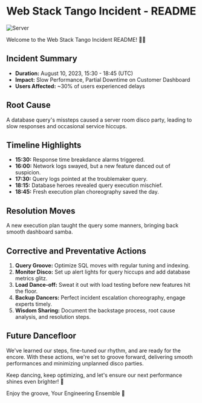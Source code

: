# Web Stack Tango Incident - README
![Server](https://github.com/DenzelBraxton/alx-system_engineering-devops/assets/99493584/36d052a0-641c-4a1d-a8d1-c833153788fb)

Welcome to the Web Stack Tango Incident README! 🕺💃

## Incident Summary
- **Duration:** August 10, 2023, 15:30 - 18:45 (UTC)
- **Impact:** Slow Performance, Partial Downtime on Customer Dashboard
- **Users Affected:** ~30% of users experienced delays

## Root Cause
A database query's missteps caused a server room disco party, leading to slow responses and occasional service hiccups.

## Timeline Highlights
- **15:30:** Response time breakdance alarms triggered.
- **16:00:** Network logs swayed, but a new feature danced out of suspicion.
- **17:30:** Query logs pointed at the troublemaker query.
- **18:15:** Database heroes revealed query execution mischief.
- **18:45:** Fresh execution plan choreography saved the day.

## Resolution Moves
A new execution plan taught the query some manners, bringing back smooth dashboard samba.

## Corrective and Preventative Actions
1. **Query Groove:** Optimize SQL moves with regular tuning and indexing.
2. **Monitor Disco:** Set up alert lights for query hiccups and add database metrics glitz.
3. **Load Dance-off:** Sweat it out with load testing before new features hit the floor.
4. **Backup Dancers:** Perfect incident escalation choreography, engage experts timely.
5. **Wisdom Sharing:** Document the backstage process, root cause analysis, and resolution steps.

## Future Dancefloor
We've learned our steps, fine-tuned our rhythm, and are ready for the encore. With these actions, we're set to groove forward, delivering smooth performances and minimizing unplanned disco parties.

Keep dancing, keep optimizing, and let's ensure our next performance shines even brighter! 🌟

Enjoy the groove,
Your Engineering Ensemble 🎉



